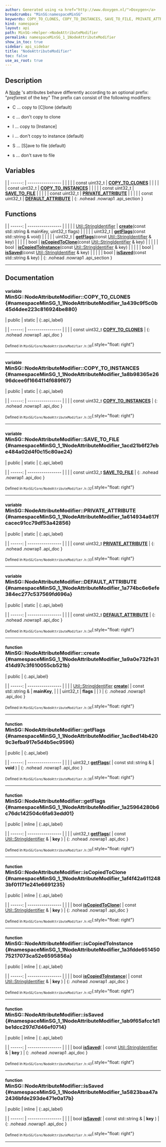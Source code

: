 ```yaml
---
author: Generated using <a href="http://www.doxygen.nl/">Doxygen</a>
breadcrumbs: "MinSG:namespaceMinSG"
keywords: COPY_TO_CLONES, COPY_TO_INSTANCES, SAVE_TO_FILE, PRIVATE_ATTRIBUTE, DEFAULT_ATTRIBUTE, create, getFlags, getFlags, isCopiedToClone, isCopiedToInstance, isSaved, isSaved
kind: namespace
layout: api
path: MinSG->Helper->NodeAttributeModifier
permalink: namespaceMinSG_1_1NodeAttributeModifier
show_in_toc: true
sidebar: api_sidebar
title: "NodeAttributeModifier"
toc: false
use_as_root: true
---
```


## Description



A [Node](classMinSG_1_1Node) 's attributes behave differently according to an optional prefix: "$prefix$rest of the key" The prefix can consist of the following modifiers:

* C ... copy to [C]lone (default)


* c ... don't copy to clone


* I ... copy to [Instance]


* i ... don't copy to instance (default)


* S ... [S]ave to file (default)


* s ... don't save to file







## Variables

|
| ------: | ----------------- |
|  | |
| const uint32_t | **[COPY_TO_CLONES](#namespaceMinSG_1_1NodeAttributeModifier_1a439c9f5c0b45d4dee223c816924be880)**  |
|  | |
| const uint32_t | **[COPY_TO_INSTANCES](#namespaceMinSG_1_1NodeAttributeModifier_1a8b98365e2696dcee6f1664114f689f67)**  |
|  | |
| const uint32_t | **[SAVE_TO_FILE](#namespaceMinSG_1_1NodeAttributeModifier_1acd21b6f27ebe484a02d4f0c15c80ae24)**  |
|  | |
| const uint32_t | **[PRIVATE_ATTRIBUTE](#namespaceMinSG_1_1NodeAttributeModifier_1a614934a617fcacec91cc79df53a42856)**  |
|  | |
| const uint32_t | **[DEFAULT_ATTRIBUTE](#namespaceMinSG_1_1NodeAttributeModifier_1a774bc6e6efe384ec277c537569fd696a)**  |
{: .nohead .nowrap1 .api_section }


## Functions

|
| ------: | ----------------- |
|  | |
| [Util::StringIdentifier](classUtil_1_1StringIdentifier) | **[create](#namespaceMinSG_1_1NodeAttributeModifier_1a9a0e732fe31414d97c3f610055cb521b)**(const std::string & mainKey, uint32_t flags) |
|  | |
| uint32_t | **[getFlags](#namespaceMinSG_1_1NodeAttributeModifier_1ac8ed14b4209c3efba917e5d4b5ec9596)**(const std::string & void) |
|  | |
| uint32_t | **[getFlags](#namespaceMinSG_1_1NodeAttributeModifier_1a25964280b6c76dc142504c6fa63edd01)**(const [Util::StringIdentifier](classUtil_1_1StringIdentifier) & key) |
|  | |
| bool | **[isCopiedToClone](#namespaceMinSG_1_1NodeAttributeModifier_1af4f42a6112483bf01171e241e6691235)**(const [Util::StringIdentifier](classUtil_1_1StringIdentifier) & key) |
|  | |
| bool | **[isCopiedToInstance](#namespaceMinSG_1_1NodeAttributeModifier_1a3fdde65145075217073ca52e6595856a)**(const [Util::StringIdentifier](classUtil_1_1StringIdentifier) & key) |
|  | |
| bool | **[isSaved](#namespaceMinSG_1_1NodeAttributeModifier_1ab9f65afcc1d1be1dcc297d7d46ef0714)**(const [Util::StringIdentifier](classUtil_1_1StringIdentifier) & key) |
|  | |
| bool | **[isSaved](#namespaceMinSG_1_1NodeAttributeModifier_1a5823baa47a2436bfde293de471e0a17b)**(const std::string & key) |
{: .nohead .nowrap1 .api_section }


-------------------------------------------------------------------

## Documentation

### <small>variable</small><br/> MinSG::NodeAttributeModifier::COPY_TO_CLONES {#namespaceMinSG_1_1NodeAttributeModifier_1a439c9f5c0b45d4dee223c816924be880}

| public | static |
{:.api_label}

|
| ------: | ----------------- |
|  |
| const uint32_t **[COPY_TO_CLONES](#namespaceMinSG_1_1NodeAttributeModifier_1a439c9f5c0b45d4dee223c816924be880)**  |
{: .nohead .nowrap1 .api_doc }





<sub>Defined in `MinSG/Core/NodeAttributeModifier.h:30`</sub>{:style="float: right"}

-------------------------------------------------------------------

### <small>variable</small><br/> MinSG::NodeAttributeModifier::COPY_TO_INSTANCES {#namespaceMinSG_1_1NodeAttributeModifier_1a8b98365e2696dcee6f1664114f689f67}

| public | static |
{:.api_label}

|
| ------: | ----------------- |
|  |
| const uint32_t **[COPY_TO_INSTANCES](#namespaceMinSG_1_1NodeAttributeModifier_1a8b98365e2696dcee6f1664114f689f67)**  |
{: .nohead .nowrap1 .api_doc }





<sub>Defined in `MinSG/Core/NodeAttributeModifier.h:31`</sub>{:style="float: right"}

-------------------------------------------------------------------

### <small>variable</small><br/> MinSG::NodeAttributeModifier::SAVE_TO_FILE {#namespaceMinSG_1_1NodeAttributeModifier_1acd21b6f27ebe484a02d4f0c15c80ae24}

| public | static |
{:.api_label}

|
| ------: | ----------------- |
|  |
| const uint32_t **[SAVE_TO_FILE](#namespaceMinSG_1_1NodeAttributeModifier_1acd21b6f27ebe484a02d4f0c15c80ae24)**  |
{: .nohead .nowrap1 .api_doc }





<sub>Defined in `MinSG/Core/NodeAttributeModifier.h:32`</sub>{:style="float: right"}

-------------------------------------------------------------------

### <small>variable</small><br/> MinSG::NodeAttributeModifier::PRIVATE_ATTRIBUTE {#namespaceMinSG_1_1NodeAttributeModifier_1a614934a617fcacec91cc79df53a42856}

| public | static |
{:.api_label}

|
| ------: | ----------------- |
|  |
| const uint32_t **[PRIVATE_ATTRIBUTE](#namespaceMinSG_1_1NodeAttributeModifier_1a614934a617fcacec91cc79df53a42856)**  |
{: .nohead .nowrap1 .api_doc }





<sub>Defined in `MinSG/Core/NodeAttributeModifier.h:33`</sub>{:style="float: right"}

-------------------------------------------------------------------

### <small>variable</small><br/> MinSG::NodeAttributeModifier::DEFAULT_ATTRIBUTE {#namespaceMinSG_1_1NodeAttributeModifier_1a774bc6e6efe384ec277c537569fd696a}

| public | static |
{:.api_label}

|
| ------: | ----------------- |
|  |
| const uint32_t **[DEFAULT_ATTRIBUTE](#namespaceMinSG_1_1NodeAttributeModifier_1a774bc6e6efe384ec277c537569fd696a)**  |
{: .nohead .nowrap1 .api_doc }





<sub>Defined in `MinSG/Core/NodeAttributeModifier.h:34`</sub>{:style="float: right"}

-------------------------------------------------------------------

### <small>function</small><br/> MinSG::NodeAttributeModifier::create {#namespaceMinSG_1_1NodeAttributeModifier_1a9a0e732fe31414d97c3f610055cb521b}

| public |
{:.api_label}

|
| ------: | ----------------- |
|  |
| [Util::StringIdentifier](classUtil_1_1StringIdentifier) **[create](#namespaceMinSG_1_1NodeAttributeModifier_1a9a0e732fe31414d97c3f610055cb521b)**( | const std::string & | **mainKey**, |
| | uint32_t | **flags** |
|   ) |
{: .nohead .nowrap1 .api_doc }





<sub>Defined in `MinSG/Core/NodeAttributeModifier.h:36`</sub>{:style="float: right"}

-------------------------------------------------------------------

### <small>function</small><br/> MinSG::NodeAttributeModifier::getFlags {#namespaceMinSG_1_1NodeAttributeModifier_1ac8ed14b4209c3efba917e5d4b5ec9596}

| public |
{:.api_label}

|
| ------: | ----------------- |
|  |
| uint32_t **[getFlags](#namespaceMinSG_1_1NodeAttributeModifier_1ac8ed14b4209c3efba917e5d4b5ec9596)**( | const std::string & | **void** ) |
{: .nohead .nowrap1 .api_doc }





<sub>Defined in `MinSG/Core/NodeAttributeModifier.h:38`</sub>{:style="float: right"}

-------------------------------------------------------------------

### <small>function</small><br/> MinSG::NodeAttributeModifier::getFlags {#namespaceMinSG_1_1NodeAttributeModifier_1a25964280b6c76dc142504c6fa63edd01}

| public | inline |
{:.api_label}

|
| ------: | ----------------- |
|  |
| uint32_t **[getFlags](#namespaceMinSG_1_1NodeAttributeModifier_1a25964280b6c76dc142504c6fa63edd01)**( | const [Util::StringIdentifier](classUtil_1_1StringIdentifier) & | **key** ) |
{: .nohead .nowrap1 .api_doc }





<sub>Defined in `MinSG/Core/NodeAttributeModifier.h:39`</sub>{:style="float: right"}

-------------------------------------------------------------------

### <small>function</small><br/> MinSG::NodeAttributeModifier::isCopiedToClone {#namespaceMinSG_1_1NodeAttributeModifier_1af4f42a6112483bf01171e241e6691235}

| public | inline |
{:.api_label}

|
| ------: | ----------------- |
|  |
| bool **[isCopiedToClone](#namespaceMinSG_1_1NodeAttributeModifier_1af4f42a6112483bf01171e241e6691235)**( | const [Util::StringIdentifier](classUtil_1_1StringIdentifier) & | **key** ) |
{: .nohead .nowrap1 .api_doc }





<sub>Defined in `MinSG/Core/NodeAttributeModifier.h:41`</sub>{:style="float: right"}

-------------------------------------------------------------------

### <small>function</small><br/> MinSG::NodeAttributeModifier::isCopiedToInstance {#namespaceMinSG_1_1NodeAttributeModifier_1a3fdde65145075217073ca52e6595856a}

| public | inline |
{:.api_label}

|
| ------: | ----------------- |
|  |
| bool **[isCopiedToInstance](#namespaceMinSG_1_1NodeAttributeModifier_1a3fdde65145075217073ca52e6595856a)**( | const [Util::StringIdentifier](classUtil_1_1StringIdentifier) & | **key** ) |
{: .nohead .nowrap1 .api_doc }





<sub>Defined in `MinSG/Core/NodeAttributeModifier.h:42`</sub>{:style="float: right"}

-------------------------------------------------------------------

### <small>function</small><br/> MinSG::NodeAttributeModifier::isSaved {#namespaceMinSG_1_1NodeAttributeModifier_1ab9f65afcc1d1be1dcc297d7d46ef0714}

| public | inline |
{:.api_label}

|
| ------: | ----------------- |
|  |
| bool **[isSaved](#namespaceMinSG_1_1NodeAttributeModifier_1ab9f65afcc1d1be1dcc297d7d46ef0714)**( | const [Util::StringIdentifier](classUtil_1_1StringIdentifier) & | **key** ) |
{: .nohead .nowrap1 .api_doc }





<sub>Defined in `MinSG/Core/NodeAttributeModifier.h:43`</sub>{:style="float: right"}

-------------------------------------------------------------------

### <small>function</small><br/> MinSG::NodeAttributeModifier::isSaved {#namespaceMinSG_1_1NodeAttributeModifier_1a5823baa47a2436bfde293de471e0a17b}

| public | inline |
{:.api_label}

|
| ------: | ----------------- |
|  |
| bool **[isSaved](#namespaceMinSG_1_1NodeAttributeModifier_1a5823baa47a2436bfde293de471e0a17b)**( | const std::string & | **key** ) |
{: .nohead .nowrap1 .api_doc }





<sub>Defined in `MinSG/Core/NodeAttributeModifier.h:44`</sub>{:style="float: right"}

-------------------------------------------------------------------

